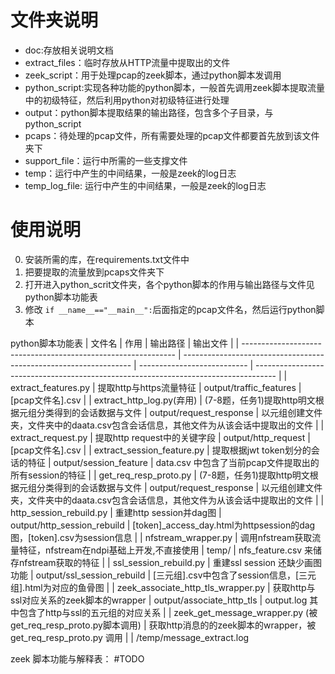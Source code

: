 # 文件夹说明
- doc:存放相关说明文档
- extract_files：临时存放从HTTP流量中提取出的文件
- zeek_script：用于处理pcap的zeek脚本，通过python脚本发调用
- python_script:实现各种功能的python脚本，一般首先调用zeek脚本提取流量中的初级特征，然后利用python对初级特征进行处理
- output：python脚本提取结果的输出路径，包含多个子目录，与python_script
- pcaps：待处理的pcap文件，所有需要处理的pcap文件都要首先放到该文件夹下
- support_file：运行中所需的一些支撑文件
- temp：运行中产生的中间结果，一般是zeek的log日志
- temp_log_file: 运行中产生的中间结果，一般是zeek的log日志

# 使用说明
0. 安装所需的库，在requirements.txt文件中
1. 把要提取的流量放到pcaps文件夹下
2. 打开进入python_scrit文件夹，各个python脚本的作用与输出路径与文件见python脚本功能表
3. 修改 `if __name__=="__main__":`后面指定的pcap文件名，然后运行python脚本

python脚本功能表
| 文件名                                                        | 作用                                                              | 输出路径                        | 输出文件                                                                            |
| ------------------------------------------------------------- | ----------------------------------------------------------------- | --------------------------- | ----------------------------------------------------------------------------------- |
| extract_features.py                                           | 提取http与https流量特征                                           | output/traffic_features     | \[pcap文件名\].csv                                                                  |
| extract_http_log.py(弃用)                                     | (7-8题，任务1)提取http明文根据元组分类得到的会话数据与文件        | output/request_response     | 以元组创建文件夹，文件夹中的daata.csv包含会话信息，其他文件为从该会话中提取出的文件 |
| extract_request.py                                            | 提取http request中的关键字段                                      | output/http_request         | \[pcap文件名\].csv                                                                  |
| extract_session_feature.py                                    | 提取根据jwt token划分的会话的特征                                 | output/session_feature      | data.csv 中包含了当前pcap文件提取出的所有session的特征                              |
| get_req_resp_proto.py                                         | (7-8题，任务1)提取http明文根据元组分类得到的会话数据与文件        | output/request_response     | 以元组创建文件夹，文件夹中的daata.csv包含会话信息，其他文件为从该会话中提取出的文件 |
| http_session_rebuild.py                                       | 重建http session并dag图                                           | output/http_session_rebuild | \[token\]\_access\_day.html为httpsession的dag图，\[token\].csv为session信息         |
| nfstream_wrapper.py                                           | 调用nfstream获取流量特征，nfstream在ndpi基础上开发,不直接使用     | temp/                       | nfs_feature.csv 来储存nfstream获取的特征                                            |
| ssl_session_rebuild.py                                        | 重建ssl session 还缺少画图功能                                    | output/ssl_session_rebuild  | \[三元组\].csv中包含了session信息，\[三元组\].html为对应的鱼骨图                    |
| zeek_associate_http_tls_wrapper.py                            | 获取http与ssl对应关系的zeek脚本的wrapper                          | output/associate_http_tls   | output.log 其中包含了http与ssl的五元组的对应关系                                    |
| zeek_get_message_wrapper.py (被get_req_resp_proto.py脚本调用) | 获取http消息的的zeek脚本的wrapper，被 get_req_resp_proto.py  调用 |         | /temp/message_extract.log                                          


zeek 脚本功能与解释表：
#TODO